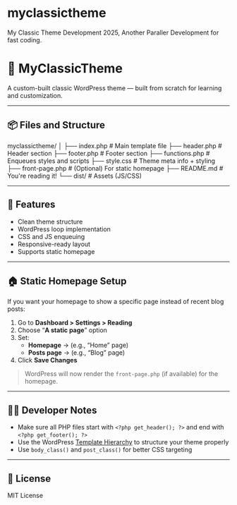 # myclassictheme
My Classic Theme Development 2025, Another Paraller Development for fast coding.

# 🎨 MyClassicTheme

A custom-built classic WordPress theme — built from scratch for learning and customization.

---

## 📦 Files and Structure

myclassictheme/ 
│ 
├── index.php # Main template file 
├── header.php # Header section 
├── footer.php # Footer section 
├── functions.php # Enqueues styles and scripts 
├── style.css # Theme meta info + styling 
├── front-page.php # (Optional) For static homepage 
├── README.md # You're reading it! 
└── dist/ # Assets (JS/CSS)


---

## 🚀 Features

- Clean theme structure  
- WordPress loop implementation  
- CSS and JS enqueuing  
- Responsive-ready layout  
- Supports static homepage

---

## 🏠 Static Homepage Setup

If you want your homepage to show a specific page instead of recent blog posts:

1. Go to **Dashboard > Settings > Reading**
2. Choose “**A static page**” option
3. Set:
   - **Homepage** → (e.g., “Home” page)
   - **Posts page** → (e.g., “Blog” page)
4. Click **Save Changes**

> WordPress will now render the `front-page.php` (if available) for the homepage.

---

## 🧑‍💻 Developer Notes

- Make sure all PHP files start with `<?php get_header(); ?>` and end with `<?php get_footer(); ?>`  
- Use the WordPress [Template Hierarchy](https://developer.wordpress.org/themes/basics/template-hierarchy/) to structure your theme properly  
- Use `body_class()` and `post_class()` for better CSS targeting

---

## 📜 License

MIT License
